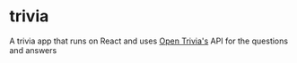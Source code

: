 # trivia
A trivia app that runs on React and uses  [Open Trivia's](https://opentdb.com/) API for the questions and answers
